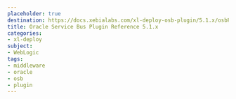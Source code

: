 ```yaml
---
placeholder: true
destination: https://docs.xebialabs.com/xl-deploy-osb-plugin/5.1.x/osbPluginManual.html
title: Oracle Service Bus Plugin Reference 5.1.x
categories: 
- xl-deploy
subject:
- WebLogic
tags:
- middleware
- oracle
- osb
- plugin
---
```


